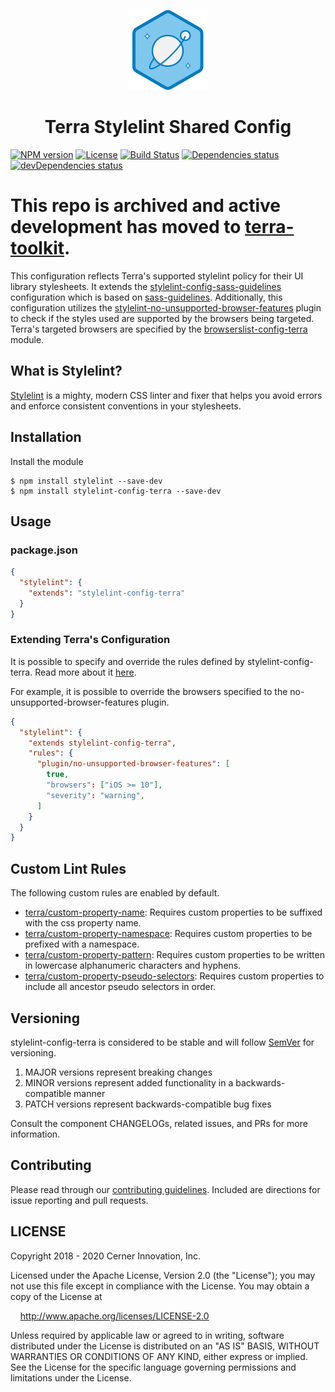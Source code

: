 <!-- Logo -->
<p align="center">
  <img height="128" width="128" src="https://github.com/cerner/stylelint-config-terra/raw/main/terra.png">
</p>

<!-- Name -->
<h1 align="center">
  Terra Stylelint Shared Config
</h1>

[![NPM version](https://badgen.net/npm/v/stylelint-config-terra)](https://www.npmjs.org/package/stylelint-config-terra)
[![License](https://badgen.net/github/license/cerner/stylelint-config-terra)](https://github.com/cerner/stylelint-config-terra/blob/main/LICENSE)
[![Build Status](https://badgen.net/travis/cerner/stylelint-config-terra)](https://travis-ci.com/cerner/stylelint-config-terra)
[![Dependencies status](https://badgen.net/david/dep/cerner/stylelint-config-terra)](https://david-dm.org/cerner/stylelint-config-terra)
[![devDependencies status](https://badgen.net/david/dev/cerner/stylelint-config-terra)](https://david-dm.org/cerner/stylelint-config-terra?type=dev)


# This repo is archived and active development has moved to [terra-toolkit](https://github.com/cerner/terra-toolkit).


This configuration reflects Terra's supported stylelint policy for their UI library stylesheets. It extends the  [stylelint-config-sass-guidelines](https://github.com/bjankord/stylelint-config-sass-guidelines) configuration which is based on [sass-guidelines](https://sass-guidelin.es/). Additionally, this configuration utilizes the [stylelint-no-unsupported-browser-features](https://github.com/ismay/stylelint-no-unsupported-browser-features) plugin to check if the styles used are supported by the browsers being targeted. Terra's targeted browsers are specified by the [browserslist-config-terra](https://github.com/cerner/browserslist-config-terra) module.

## What is Stylelint?

[Stylelint](https://stylelint.io/) is a mighty, modern CSS linter and fixer that helps you avoid errors and enforce consistent conventions in your stylesheets.


## Installation

Install the module

```shell
$ npm install stylelint --save-dev
$ npm install stylelint-config-terra --save-dev
```

## Usage

### package.json

```json
{
  "stylelint": {
    "extends": "stylelint-config-terra"
  }
}
```

### Extending Terra's Configuration
It is possible to specify and override the rules defined by stylelint-config-terra. Read more about it [here](https://stylelint.io/user-guide/configuration/#extends).

For example, it is possible to override the browsers specified to the no-unsupported-browser-features plugin.

```json
{
  "stylelint": {
    "extends stylelint-config-terra",
    "rules": {
      "plugin/no-unsupported-browser-features": [
        true,
        "browsers": ["iOS >= 10"],
        "severity": "warning",
      ]
    }
  }
}
```

## Custom Lint Rules

The following custom rules are enabled by default.

* [terra/custom-property-name](https://github.com/cerner/stylelint-config-terra/blob/main/lib/rules/custom-property-name): Requires custom properties to be suffixed with the css property name.
* [terra/custom-property-namespace](https://github.com/cerner/stylelint-config-terra/blob/main/lib/rules/custom-property-namespace): Requires custom properties to be prefixed with a namespace.
* [terra/custom-property-pattern](https://github.com/cerner/stylelint-config-terra/blob/main/lib/rules/custom-property-pattern): Requires custom properties to be written in lowercase alphanumeric characters and hyphens.
* [terra/custom-property-pseudo-selectors](https://github.com/cerner/stylelint-config-terra/blob/main/lib/rules/custom-property-pseudo-selectors): Requires custom properties to include all ancestor pseudo selectors in order.

## Versioning

stylelint-config-terra is considered to be stable and will follow [SemVer](http://semver.org/) for versioning.
1. MAJOR versions represent breaking changes
2. MINOR versions represent added functionality in a backwards-compatible manner
3. PATCH versions represent backwards-compatible bug fixes

Consult the component CHANGELOGs, related issues, and PRs for more information.

## Contributing

Please read through our [contributing guidelines](CONTRIBUTING.md). Included are directions for issue reporting and pull requests.

## LICENSE

Copyright 2018 - 2020 Cerner Innovation, Inc.

Licensed under the Apache License, Version 2.0 (the "License"); you may not use this file except in compliance with the License. You may obtain a copy of the License at

&nbsp;&nbsp;&nbsp;&nbsp;http://www.apache.org/licenses/LICENSE-2.0

Unless required by applicable law or agreed to in writing, software distributed under the License is distributed on an "AS IS" BASIS, WITHOUT WARRANTIES OR CONDITIONS OF ANY KIND, either express or implied. See the License for the specific language governing permissions and limitations under the License.
